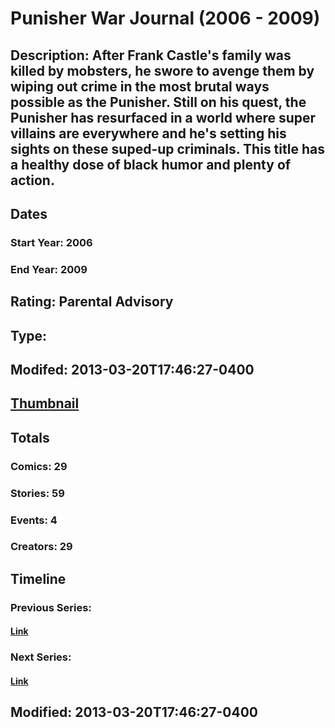 # Punisher War Journal (2006 - 2009)
## Description: After Frank Castle's family was killed by mobsters, he swore to avenge them by wiping out crime in the most brutal ways possible as the Punisher. Still on his quest, the Punisher has resurfaced in a world where super villains are everywhere and he's setting his sights on these suped-up criminals. This title has a healthy dose of black humor and plenty of action.
## Dates
### Start Year: 2006
### End Year: 2009
## Rating: Parental Advisory
## Type: 
## Modifed: 2013-03-20T17:46:27-0400
## [Thumbnail](http://i.annihil.us/u/prod/marvel/i/mg/e/e0/514a2dafe44ec.jpg)
## Totals
### Comics: 29
### Stories: 59
### Events: 4
### Creators: 29
## Timeline
### Previous Series: 
#### [Link]()
### Next Series: 
#### [Link]()
## Modified: 2013-03-20T17:46:27-0400
